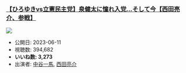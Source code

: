 ### [【ひろゆきvs立憲民主党】泉健太に憧れ入党…そして今【西田亮介、参戦】](https://www.youtube.com/watch?v=TpZvH09Id8Y)
[![](https://img.youtube.com/vi/TpZvH09Id8Y/sddefault.jpg)](https://www.youtube.com/watch?v=TpZvH09Id8Y)
-   公開日: 2023-06-11
-   視聴数: 394,682
-   **いいね数: 3,273**
-   出演者: [中谷一馬](/rehacq_fan/people/中谷一馬 "wikilink"), [西田亮介](/rehacq_fan/people/西田亮介 "wikilink")
